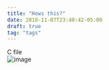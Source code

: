 ```yaml
---
title: "Hows this?"
date: 2018-11-07T23:40:42-05:00
draft: true
tag: "tags"
---
```


C file  
![image](static/images/creek.jpg)
